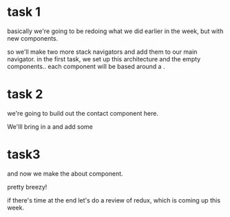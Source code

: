 # task 1

basically we're going to be redoing what we did earlier in the week, but with new components.

so we'll make two more stack navigators and add them to our main navigator. in the first task, we set up this architecture
and the empty components.. each component will be based around a <ScrollView>.

# task 2

we're going to build out the contact component here.

We'lll bring in a <Card> and add some <Text>

# task3

and now we make the about component.

pretty breezy!

if there's time at the end let's do a review of redux, which is coming up this week.
